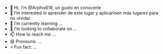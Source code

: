 - 👋 Hi, I’m @Arphis616, un gusto en conocerle
- 👀 I’m interested in aprender de este lugar y aplicarloen más lugares para no olvidar 
- 🌱 I’m currently learning ...
- 💞️ I’m looking to collaborate on ...
- 📫 How to reach me ...
- 😄 Pronouns: ...
- ⚡ Fun fact: ...

<!---
Arphis616/Arphis616 is a ✨ special ✨ repository because its `README.md` (this file) appears on your GitHub profile.
You can click the Preview link to take a look at your changes.
--->
